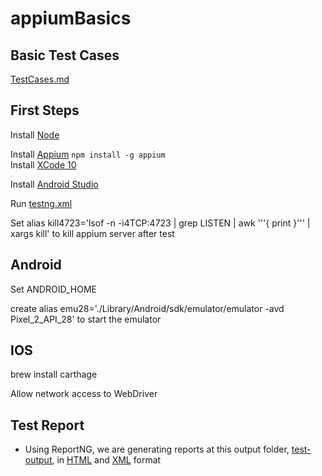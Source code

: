 # appiumBasics
## Basic Test Cases
[TestCases.md](/TestCases.md)

## First Steps
Install [Node](https://nodejs.org/en/download/)

Install [Appium](http://appium.io/docs/en/about-appium/getting-started/) `
npm install -g appium
`  
Install [XCode 10](https://developer.apple.com/xcode/)

Install [Android Studio](https://developer.android.com/studio/install)

Run [testng.xml](/demoCode/testng.xml)

Set alias kill4723='lsof -n -i4TCP:4723 | grep LISTEN | awk '\''{ print  }'\'' | xargs kill' 
to kill appium server after test

## Android
Set ANDROID_HOME

create alias emu28='./Library/Android/sdk/emulator/emulator -avd Pixel_2_API_28' to start the emulator 


## IOS

brew install carthage

Allow network access to WebDriver


## Test Report
- Using ReportNG, we are generating reports at this output folder, [test-output](/demoCode/test-output), in [HTML](/demoCode/test-output/html/index.html) and [XML](/demoCode/test-output/xml/com.shreyansh.IOSTests_results.xml) format 
